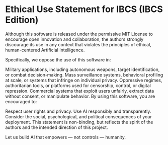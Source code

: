# Ethical Use Statement for IBCS (IBCS Edition)

Although this software is released under the permissive MIT License to encourage open innovation and collaboration, the authors strongly discourage its use in any context that violates the principles of ethical, human-centered Artificial Intelligence.

Specifically, we oppose the use of this software in:

Military applications, including autonomous weapons, target identification, or combat decision-making.
Mass surveillance systems, behavioral profiling at scale, or systems that infringe on individual privacy.
Oppressive regimes, authoritarian tools, or platforms used for censorship, control, or digital repression.
Commercial systems that exploit users unfairly, extract data without consent, or manipulate behavior.
By using this software, you are encouraged to:

Respect user rights and privacy.
Use AI responsibly and transparently.
Consider the social, psychological, and political consequences of your deployment.
This statement is non-binding, but reflects the spirit of the authors and the intended direction of this project.

Let us build AI that empowers — not controls — humanity.
